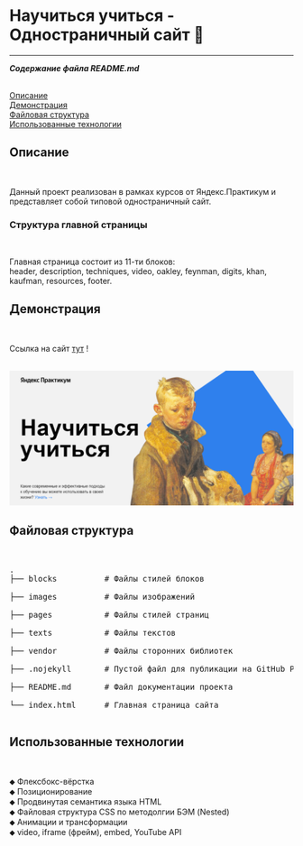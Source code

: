 # Научиться учиться - Одностраничный сайт :purple_heart:
---
***Содержание файла README.md***
<p><br>
<a href="#description">Описание</a><br>
<a href="#demo">Демонстрация</a><br>
<a href="#file_structure">Файловая структура</a><br>
<a href="#technologies">Использованные технологии</a><br>
</p>

<div id="description"></div>
<h2>Описание</h2><br>
<p>Данный проект реализован в рамках курсов от Яндекс.Практикум и представляет собой типовой одностраничный сайт.</p>
<h3>Структура главной страницы</h3><br>
<p>Главная страница состоит из 11-ти блоков:<br>
header, description, techniques, video, oakley, feynman, digits, khan, kaufman, resources, footer.
</p>

<div id="demo"></div>
<h2>Демонстрация</h2><br>
<p>Ссылка на сайт <a href="https://almatanastasia.github.io/How-to-learn/">тут</a> !</p><br>
<img src="./images/demo_index.png" alt="Демо страницы index.html" width="900">

<div id="file_structure"></div>
<h2>Файловая структура</h2><br>
<pre>
.
├── blocks          # Файлы стилей блоков<br>
├── images          # Файлы изображений<br>
├── pages           # Файлы стилей страниц<br>
├── texts           # Файлы текстов<br>
├── vendor          # Файлы сторонних библиотек<br>
├── .nojekyll       # Пустой файл для публикации на GitHub Pages<br>
├── README.md       # Файл документации проекта<br>
└── index.html      # Главная страница сайта<br>
</pre>

<div id="technologies"></div>
<h2>Использованные технологии</h2><br>
<p>
⬥ Флексбокс-вёрстка <br>
⬥ Позиционирование <br>
⬥ Продвинутая семантика языка HTML <br>
⬥ Файловая структура CSS по методолгии БЭМ (Nested)<br>
⬥ Анимации и трансформации <br>
⬥ video, iframe (фрейм), embed, YouTube API <br>
</p>
